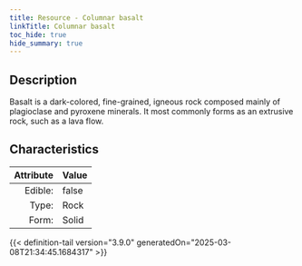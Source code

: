 ```yaml
---
title: Resource - Columnar basalt
linkTitle: Columnar basalt
toc_hide: true
hide_summary: true
---
```

<!-- This is generated by the MarsSim HelpGenertor, do not edit. -->

## Description
Basalt is a dark-colored, fine-grained, igneous rock&#10;&#9; composed mainly of plagioclase and pyroxene minerals. It most commonly forms as an&#10;&#9; extrusive rock, such as a lava flow.

## Characteristics

| Attribute      | Value |
|--------:|:------|
|Edible:|false|
|Type:|Rock|
|Form:|Solid|
 



    


{{< definition-tail version="3.9.0" generatedOn="2025-03-08T21:34:45.1684317" >}}


